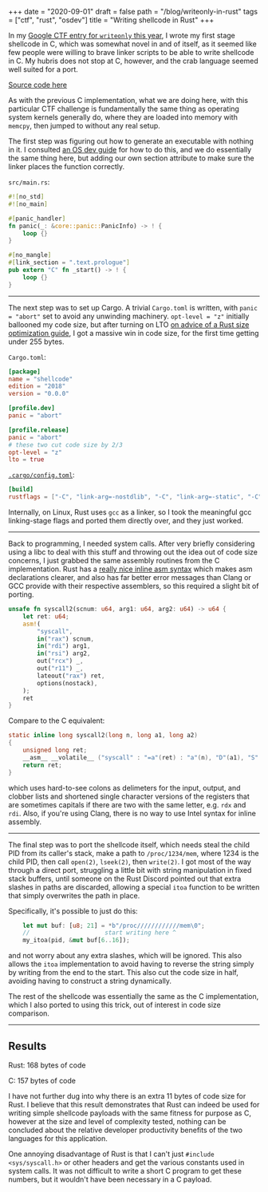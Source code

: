 +++
date = "2020-09-01"
draft = false
path = "/blog/writeonly-in-rust"
tags = ["ctf", "rust", "osdev"]
title = "Writing shellcode in Rust"
+++

In my [Google CTF entry for `writeonly` this year](/blog/gctf-2020-writeonly),
I wrote my first stage shellcode in C, which was somewhat novel in and of
itself, as it seemed like few people were willing to brave linker scripts to
be able to write shellcode in C. My hubris does not stop at C, however, and
the crab language seemed well suited for a port.

[Source code here](https://github.com/lf-/ctf/tree/main/writeonly.rs)

As with the previous C implementation, what we are doing here, with this
particular CTF challenge is fundamentally the same thing as operating system
kernels generally do, where they are loaded into memory with `memcpy`, then
jumped to without any real setup.

The first step was figuring out how to generate an executable with nothing in
it. I consulted [an OS dev guide](https://os.phil-opp.com/freestanding-rust-binary/)
for how to do this, and we do essentially the same thing here, but adding our
own section attribute to make sure the linker places the function correctly.

`src/main.rs`:

```rust
#![no_std]
#![no_main]

#[panic_handler]
fn panic(_: &core::panic::PanicInfo) -> ! {
    loop {}
}

#[no_mangle]
#[link_section = ".text.prologue"]
pub extern "C" fn _start() -> ! {
    loop {}
}
```

-----

The next step was to set up Cargo. A trivial `Cargo.toml` is written, with
`panic = "abort"` set to avoid any unwinding machinery. `opt-level = "z"`
initially ballooned my code size, but after turning on LTO
[on advice of a Rust size optimization guide](https://github.com/johnthagen/min-sized-rust),
I got a massive win in code size, for the first time getting under 255 bytes.

`Cargo.toml`:

```toml
[package]
name = "shellcode"
edition = "2018"
version = "0.0.0"

[profile.dev]
panic = "abort"

[profile.release]
panic = "abort"
# these two cut code size by 2/3
opt-level = "z"
lto = true
```


[`.cargo/config.toml`](https://doc.rust-lang.org/cargo/reference/config.html):

```toml
[build]
rustflags = ["-C", "link-arg=-nostdlib", "-C", "link-arg=-static", "-C", "link-arg=-Wl,-Tshellcode.ld,--build-id=none"]
```

Internally, on Linux, Rust uses `gcc` as a linker, so I took the meaningful gcc
linking-stage flags and ported them directly over, and they just worked.

-----

Back to programming, I needed system calls. After very briefly considering
using a libc to deal with this stuff and throwing out the idea out of code size
concerns, I just grabbed the same assembly routines from the C implementation.
Rust has a [really nice inline asm syntax](https://github.com/rust-lang/rfcs/blob/master/text/2873-inline-asm.md)
which makes asm declarations clearer, and also has far better error messages
than Clang or GCC provide with their respective assemblers, so this required a
slight bit of porting.

```rust
unsafe fn syscall2(scnum: u64, arg1: u64, arg2: u64) -> u64 {
    let ret: u64;
    asm!(
        "syscall",
        in("rax") scnum,
        in("rdi") arg1,
        in("rsi") arg2,
        out("rcx") _,
        out("r11") _,
        lateout("rax") ret,
        options(nostack),
    );
    ret
}
```

Compare to the C equivalent:

```c
static inline long syscall2(long n, long a1, long a2)
{
    unsigned long ret;
    __asm__ __volatile__ ("syscall" : "=a"(ret) : "a"(n), "D"(a1), "S"(a2) : "rcx", "r11", "memory");
    return ret;
}
```

which uses hard-to-see colons as delimeters for the input, output, and clobber
lists and shortened single character versions of the registers that are
sometimes capitals if there are two with the same letter, e.g. `rdx` and `rdi`.
Also, if you're using Clang, there is no way to use Intel syntax for inline
assembly.

-----

The final step was to port the shellcode itself, which needs steal the child
PID from its caller's stack, make a path to `/proc/1234/mem`, where 1234 is the
child PID, then call `open(2)`, `lseek(2)`, then `write(2)`. I got most of the
way through a direct port, struggling a little bit with string manipulation in
fixed stack buffers, until someone on the Rust Discord pointed out that extra
slashes in paths are discarded, allowing a special `itoa` function to be
written that simply overwrites the path in place.

Specifically, it's possible to just do this:

```rust
    let mut buf: [u8; 21] = *b"/proc////////////mem\0";
    //                     start writing here ^
    my_itoa(pid, &mut buf[6..16]);
```

and not worry about any extra slashes, which will be ignored. This also allows
the `itoa` implementation to avoid having to reverse the string simply by
writing from the end to the start. This also cut the code size in half,
avoiding having to construct a string dynamically.

The rest of the shellcode was essentially the same as the C implementation,
which I also ported to using this trick, out of interest in code size
comparison.

-----

## Results

Rust: 168 bytes of code

C: 157 bytes of code

I have not further dug into why there is an extra 11 bytes of code size for
Rust. I believe that this result demonstrates that Rust can indeed be used for
writing simple shellcode payloads with the same fitness for purpose as C,
however at the size and level of complexity tested, nothing can be concluded
about the relative developer productivity benefits of the two languages for
this application.

One annoying disadvantage of Rust is that I can't just `#include
<sys/syscall.h>` or other headers and get the various constants used in system
calls. It was not difficult to write a short C program to get these numbers,
but it wouldn't have been necessary in a C payload.
